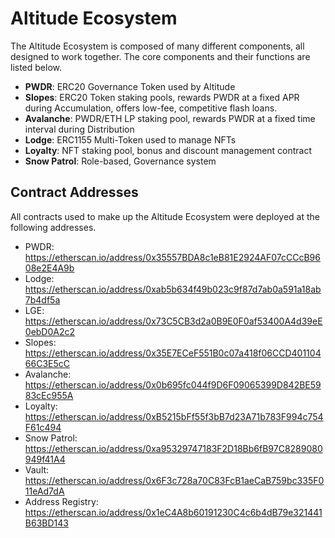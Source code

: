 # Altitude Ecosystem

The Altitude Ecosystem is composed of many different components, all designed to work together. The core components and their functions are listed below.

- **PWDR**: ERC20 Governance Token used by Altitude
- **Slopes**: ERC20 Token staking pools, rewards PWDR at a fixed APR during Accumulation, offers low-fee, competitive flash loans.
- **Avalanche**: PWDR/ETH LP staking pool, rewards PWDR at a fixed time interval during Distribution
- **Lodge**: ERC1155 Multi-Token used to manage NFTs
- **Loyalty**: NFT staking pool, bonus and discount management contract
- **Snow Patrol**: Role-based, Governance system

## Contract Addresses

All contracts used to make up the Altitude Ecosystem were deployed at the following addresses. 

- PWDR: https://etherscan.io/address/0x35557BDA8c1eB81E2924AF07cCCcB9608e2E4A9b  
- Lodge: https://etherscan.io/address/0xab5b634f49b023c9f87d7ab0a591a18ab7b4df5a  
- LGE: https://etherscan.io/address/0x73C5CB3d2a0B9E0F0af53400A4d39eE0ebD0A2c2  
- Slopes: https://etherscan.io/address/0x35E7ECeF551B0c07a418f06CCD40110466C3E5cC  
- Avalanche: https://etherscan.io/address/0x0b695fc044f9D6F09065399D842BE5983cEc955A  
- Loyalty: https://etherscan.io/address/0xB5215bFf55f3bB7d23A71b783F994c754F61c494  
- Snow Patrol: https://etherscan.io/address/0xa95329747183F2D18Bb6fB97C8289080949f41A4  
- Vault: https://etherscan.io/address/0x6F3c728a70C83FcB1aeCaB759bc335F011eAd7dA  
- Address Registry: https://etherscan.io/address/0x1eC4A8b60191230C4c6b4dB79e321441B63BD143  